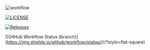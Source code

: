 ![workflow](https://github.com/javidmansur23/sem/actions/workflows/main.yml/badge.svg)

[![LICENSE](https://img.shields.io/github/license/javidmansur23/sem.svg?style=flat-square)](https://github.com/<javidmansur23>/sem/blob/master/LICENSE)

[![Releases](https://img.shields.io/github/release/javidmansur23/sem/all.svg?style=flat-square)](https://github.com/javidmansur23/sem/releases)

![GitHub Workflow Status (branch)](https://img.shields.io/github/workflow/status/<username>/<repository>/<action name taken from main.yml>/<branch>?style=flat-square)

